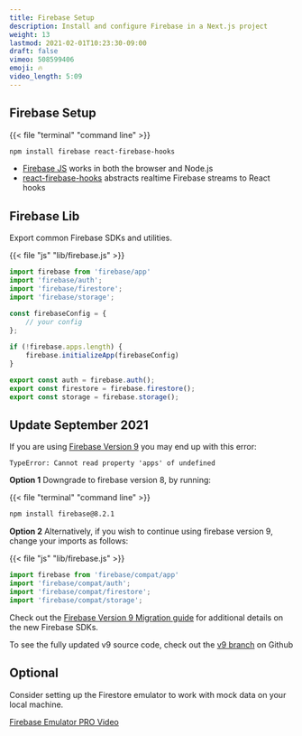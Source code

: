 ```yaml
---
title: Firebase Setup
description: Install and configure Firebase in a Next.js project
weight: 13
lastmod: 2021-02-01T10:23:30-09:00
draft: false
vimeo: 508599406
emoji: 🔥
video_length: 5:09
---
```


## Firebase Setup

{{< file "terminal" "command line" >}}
```bash
npm install firebase react-firebase-hooks
```

- [Firebase JS](https://firebase.google.com/docs/web/setup) works in both the browser and Node.js
- [react-firebase-hooks](https://www.npmjs.com/package/react-firebase-hooks) abstracts realtime Firebase streams to React hooks 

## Firebase Lib

Export common Firebase SDKs and utilities.

{{< file "js" "lib/firebase.js" >}}
```javascript
import firebase from 'firebase/app'
import 'firebase/auth';
import 'firebase/firestore';
import 'firebase/storage';

const firebaseConfig = {
    // your config
};
  
if (!firebase.apps.length) {
    firebase.initializeApp(firebaseConfig)
}

export const auth = firebase.auth();
export const firestore = firebase.firestore();
export const storage = firebase.storage();
```

## Update September 2021

If you are using [Firebase Version 9](/lessons/firebase-v9-migration/) you may end up with this error:

```
TypeError: Cannot read property 'apps' of undefined
```

**Option 1** Downgrade to firebase version 8, by running:

{{< file "terminal" "command line" >}}
```bash
npm install firebase@8.2.1
```


**Option 2** Alternatively, if you wish to continue using firebase version 9, change your imports as follows:


{{< file "js" "lib/firebase.js" >}}
```javascript
import firebase from 'firebase/compat/app'
import 'firebase/compat/auth';
import 'firebase/compat/firestore';
import 'firebase/compat/storage';
```

Check out the [Firebase Version 9 Migration guide](/lessons/firebase-v9-migration/) for additional details on the new Firebase SDKs.

To see the fully updated v9 source code, check out the [v9 branch](https://github.com/fireship-io/next-firebase-course/tree/firebase-v9) on Github


## Optional

Consider setting up the Firestore emulator to work with mock data on your local machine.

[Firebase Emulator PRO Video](/lessons/firebase-emulator-advanced/)

